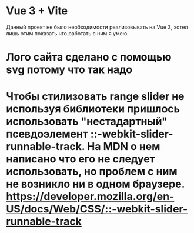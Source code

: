 # Vue 3 + Vite

Данный проект не было необходимости реализовывать на Vue 3, хотел лишь этим показать что работать с ним я умею.

# Лого сайта сделано с помощью svg потому что так надо
# Чтобы стилизовать range slider не используя библиотеки пришлось использовать "нестадартный" псевдоэлемент ::-webkit-slider-runnable-track. На MDN о нем написано что его не следует использовать, но проблем с ним не возникло ни в одном браузере. https://developer.mozilla.org/en-US/docs/Web/CSS/::-webkit-slider-runnable-track
